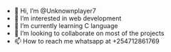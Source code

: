 - 👋 Hi, I’m @Unknownplayer7
- 👀 I’m interested in web development 
- 🌱 I’m currently learning C language
- 💞️ I’m looking to collaborate on most of the projects 
- 📫 How to reach me whatsapp at +254712861769

<!---
Unknownplayer7/Unknownplayer7 is a ✨ special ✨ repository because its `README.md` (this file) appears on your GitHub profile.
You can click the Preview link to take a look at your changes.
--->

